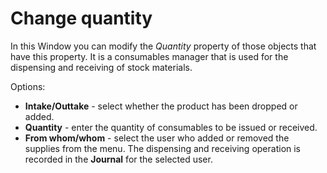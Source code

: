 # Change quantity

In this Window you can modify the *Quantity* property of those objects that have this property. It is a consumables manager that is used for the dispensing and receiving of stock materials.
 
Options:

- **Intake/Outtake** - select whether the product has been dropped or added.
- **Quantity** - enter the quantity of consumables to be issued or received.
- **From whom/whom** - select the user who added or removed the supplies from the menu. The dispensing and receiving operation is recorded in the **Journal** for the selected user.
